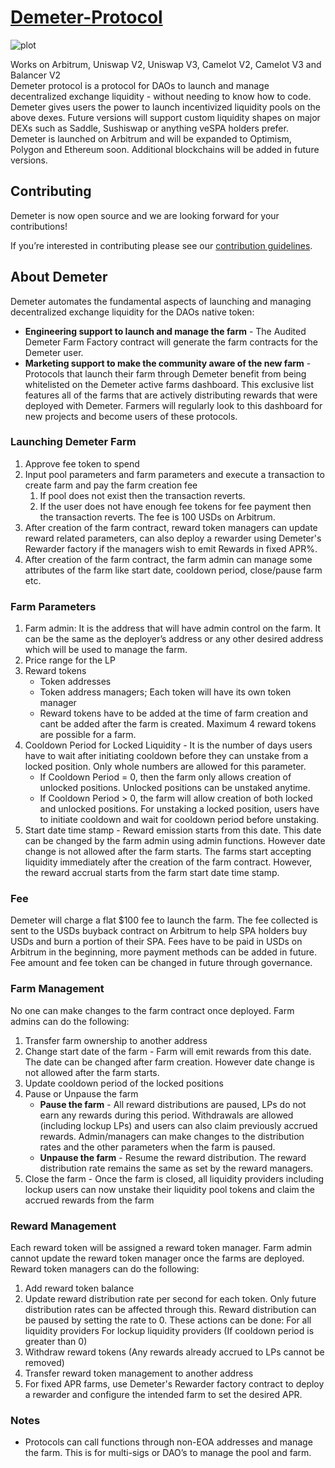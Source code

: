 # [Demeter-Protocol](https://demeter.sperax.io/)

![plot](https://sperax.io/assets/working.88f515ef.png)

Works on Arbitrum, Uniswap V2, Uniswap V3, Camelot V2, Camelot V3 and Balancer V2 <br />
Demeter protocol is a protocol for DAOs to launch and manage decentralized exchange liquidity - without needing to know how to code. Demeter gives users the power to launch incentivized liquidity pools on the above dexes. Future versions will support custom liquidity shapes on major DEXs such as Saddle, Sushiswap or anything veSPA holders prefer. Demeter is launched on Arbitrum and will be expanded to Optimism, Polygon and Ethereum soon. Additional blockchains will be added in future versions.

## Contributing

Demeter is now open source and we are looking forward for your contributions!

If you’re interested in contributing please see our [contribution guidelines](./CONTRIBUTING.md).

## About Demeter

Demeter automates the fundamental aspects of launching and managing decentralized exchange liquidity for the DAOs native token:

- **Engineering support to launch and manage the farm** - The Audited Demeter Farm Factory contract will generate the farm contracts for the Demeter user.
- **Marketing support to make the community aware of the new farm** - Protocols that launch their farm through Demeter benefit from being whitelisted on the Demeter active farms dashboard. This exclusive list features all of the farms that are actively distributing rewards that were deployed with Demeter. Farmers will regularly look to this dashboard for new projects and become users of these protocols.

### Launching Demeter Farm

1. Approve fee token to spend
1. Input pool parameters and farm parameters and execute a transaction to create farm and pay the farm creation fee
   1. If pool does not exist then the transaction reverts.
   1. If the user does not have enough fee tokens for fee payment then the transaction reverts. The fee is 100 USDs on Arbitrum.
1. After creation of the farm contract, reward token managers can update reward related parameters, can also deploy a rewarder using Demeter's Rewarder factory if the managers wish to emit Rewards in fixed APR%.
1. After creation of the farm contract, the farm admin can manage some attributes of the farm like start date, cooldown period, close/pause farm etc.

### Farm Parameters

1. Farm admin: It is the address that will have admin control on the farm. It can be the same as the deployer’s address or any other desired address which will be used to manage the farm.
1. Price range for the LP
1. Reward tokens
   - Token addresses
   - Token address managers; Each token will have its own token manager
   - Reward tokens have to be added at the time of farm creation and cant be added after the farm is created. Maximum 4 reward tokens are possible for a farm.
1. Cooldown Period for Locked Liquidity - It is the number of days users have to wait after initiating cooldown before they can unstake from a locked position. Only whole numbers are allowed for this       parameter.
   - If Cooldown Period = 0, then the farm only allows creation of unlocked positions. Unlocked positions can be unstaked anytime.
   - If Cooldown Period > 0, the farm will allow creation of both locked and unlocked positions. For unstaking a locked position, users have to initiate cooldown and wait for cooldown period before
     unstaking.
1. Start date time stamp - Reward emission starts from this date. This date can be changed by the farm admin using admin functions. However date change is not allowed after the farm starts.
   The farms start accepting liquidity immediately after the creation of the farm contract. However, the reward accrual starts from the farm start date time stamp.

### Fee

Demeter will charge a flat $100 fee to launch the farm. The fee collected is sent to the USDs buyback contract on Arbitrum to help SPA holders buy USDs and burn a portion of their SPA. Fees have to be paid in USDs on Arbitrum in the beginning, more payment methods can be added in future. Fee amount and fee token can be changed in future through governance.

### Farm Management

No one can make changes to the farm contract once deployed. Farm admins can do the following:

1. Transfer farm ownership to another address
1. Change start date of the farm - Farm will emit rewards from this date. The date can be changed after farm creation. However date change is not allowed after the farm starts.
1. Update cooldown period of the locked positions
1. Pause or Unpause the farm
   - **Pause the farm** - All reward distributions are paused, LPs do not earn any rewards during this period. Withdrawals are allowed (including lockup LPs) and users can also claim previously accrued rewards. Admin/managers can make changes to the distribution rates and the other parameters when the farm is paused.
   - **Unpause the farm** - Resume the reward distribution. The reward distribution rate remains the same as set by the reward managers.
1. Close the farm - Once the farm is closed, all liquidity providers including lockup users can now unstake their liquidity pool tokens and claim the accrued rewards from the farm

### Reward Management

Each reward token will be assigned a reward token manager. Farm admin cannot update the reward token manager once the farms are deployed. Reward token managers can do the following:

1. Add reward token balance
1. Update reward distribution rate per second for each token. Only future distribution rates can be affected through this. Reward distribution can be paused by setting the rate to 0. These actions can be done: For all liquidity providers For lockup liquidity providers (If cooldown period is greater than 0)
1. Withdraw reward tokens (Any rewards already accrued to LPs cannot be removed)
1. Transfer reward token management to another address
1. For fixed APR farms, use Demeter's Rewarder factory contract to deploy a rewarder and configure the intended farm to set the desired APR.

### Notes

- Protocols can call functions through non-EOA addresses and manage the farm. This is for multi-sigs or DAO’s to manage the pool and farm.
